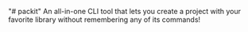 "# packit" 
An all-in-one CLI tool that lets you create a project with your favorite library without remembering any of its commands!
